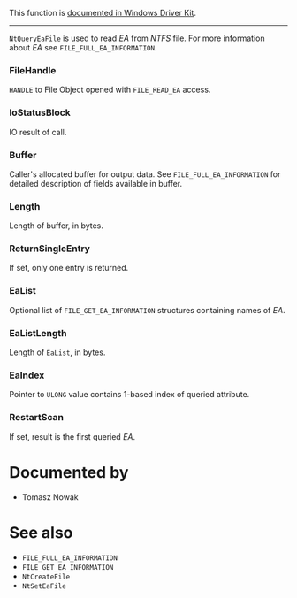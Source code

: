 This function is [documented in Windows Driver Kit](https://learn.microsoft.com/en-us/windows-hardware/drivers/ddi/ntifs/nf-ntifs-zwqueryeafile).

---

`NtQueryEaFile` is used to read *EA* from *NTFS* file. For more information about *EA* see `FILE_FULL_EA_INFORMATION`.

### FileHandle

`HANDLE` to File Object opened with `FILE_READ_EA` access.

### IoStatusBlock

IO result of call.

### Buffer

Caller's allocated buffer for output data. See `FILE_FULL_EA_INFORMATION` for detailed description of fields available in buffer.

### Length

Length of buffer, in bytes.

### ReturnSingleEntry

If set, only one entry is returned.

### EaList

Optional list of `FILE_GET_EA_INFORMATION` structures containing names of *EA*.

### EaListLength

Length of `EaList`, in bytes.

### EaIndex

Pointer to `ULONG` value contains 1-based index of queried attribute.

### RestartScan

If set, result is the first queried *EA*.

# Documented by

* Tomasz Nowak

# See also

* `FILE_FULL_EA_INFORMATION`
* `FILE_GET_EA_INFORMATION`
* `NtCreateFile`
* `NtSetEaFile`

